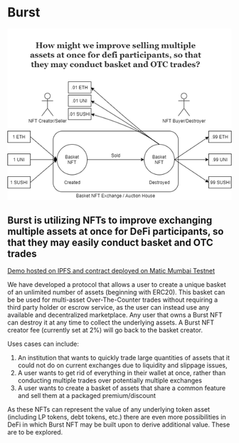 # Burst

![diagram](https://github.com/Burst-NFT/Burst/blob/main/Docs/Burst-NFT-Diagram.png?raw=true)

## Burst is utilizing NFTs to improve exchanging multiple assets at once for DeFi participants, so that they may easily conduct basket and OTC trades

[Demo hosted on IPFS and contract deployed on Matic Mumbai Testnet](https://gateway.pinata.cloud/ipfs/QmZerA6c3QyMKg5Xhi85hbkP8vg6hbqXVGkwBZDPPYdfbC/)

We have developed a protocol that allows a user to create a unique basket of an unlimited number of assets (beginning with ERC20). This basket can be be used for multi-asset Over-The-Counter trades without requiring a third party holder or escrow service, as the user can instead use any available and decentralized marketplace. Any user that owns a Burst NFT can destroy it at any time to collect the underlying assets. A Burst NFT creator fee (currently set at 2%) will go back to the basket creator.

Uses cases can include:
  1. An institution that wants to quickly trade large quantities of assets that it could not do on current exchanges due to liquidity and slippage issues,
  2. A user wants to get rid of everything in their wallet at once, rather than conducting multiple trades over potentially multiple exchanges
  3. A user wants to create a basket of assets that share a common feature and sell them at a packaged premium/discount

As these NFTs can represent the value of any underlying token asset (including LP tokens, debt tokens, etc.) there are even more possibilities in DeFi in which Burst NFT may be built upon to derive additional value. These are to be explored.